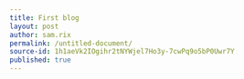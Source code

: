 ```yaml
---
title: First blog
layout: post
author: sam.rix
permalink: /untitled-document/
source-id: 1h1aeVk2IOgihr2tNYWjel7Ho3y-7cwPq9o5bP0Uwr7Y
published: true
---
```

